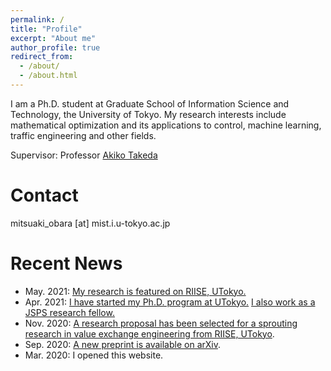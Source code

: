 ```yaml
---
permalink: /
title: "Profile"
excerpt: "About me"
author_profile: true
redirect_from: 
  - /about/
  - /about.html
---
```


I am a Ph.D. student at Graduate School of Information Science and Technology, the University of Tokyo. My research interests include mathematical optimization and its applications to control, machine learning, traffic engineering and other fields.

Supervisor: Professor [Akiko Takeda](https://www.or.mist.i.u-tokyo.ac.jp/takeda/index-e.html)

Contact
========
mitsuaki_obara [at] mist.i.u-tokyo.ac.jp

Recent News
========
- May. 2021: [My research is featured on RIISE, UTokyo.](https://www.riise.u-tokyo.ac.jp/news-vxe-interview-obara/)
- Apr. 2021: [I have started my Ph.D. program at UTokyo.](https://www.or.mist.i.u-tokyo.ac.jp/members/) [I also work as a JSPS research fellow.](https://www.jsps.go.jp/j-pd/data/saiyo_ichiran/r03/dc1/r3_dc1.pdf)
- Nov. 2020: [A research proposal has been selected for a sprouting research in value exchange engineering from RIISE, UTokyo](https://www.riise.u-tokyo.ac.jp/projects/vxe/).
- Sep. 2020: [A new preprint is available on arXiv](https://arxiv.org/abs/2009.07153).
- Mar. 2020: I opened this website.
